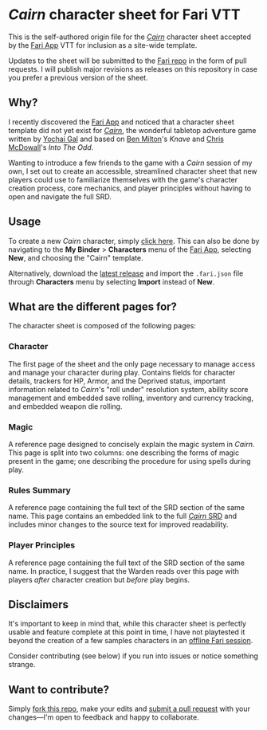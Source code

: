 # *Cairn* character sheet for Fari VTT

This is the self-authored origin file for the _[Cairn](https://cairnrpg.com)_ character sheet accepted by the [Fari App](https://fari.app) VTT for inclusion as a site-wide template.

Updates to the sheet will be submitted to the [Fari repo](https://github.com/fariapp/fari-app) in the form of pull requests. I will publish major revisions as releases on this repository in case you prefer a previous version of the sheet.

## Why?

I recently discovered the [Fari App](https://fari.app/) and noticed that a character sheet template did not yet exist for _[Cairn](https://cairnrpg.com)_, the wonderful tabletop adventure game written by [Yochai Gal](https://github.com/yochaigal/) and based on [Ben Milton](https://www.youtube.com/questingbeast)'s _Knave_ and [Chris McDowall](https://www.bastionland.com/)'s _Into The Odd_.

Wanting to introduce a few friends to the game with a _Cairn_ session of my own, I set out to create an accessible, streamlined character sheet that new players could use to familiarize themselves with the game's character creation process, core mechanics, and player principles without having to open and navigate the full SRD.

## Usage

To create a new _Cairn_ character, simply [click here](https://fari.app/characters/new/cairn/cairn). This can also be done by navigating to the **My Binder** > **Characters** menu of the [Fari App](https://fari.app/), selecting **New**, and choosing the "Cairn" template.

Alternatively, download the [latest release](https://github.com/bingus-bonkus/fari-template-cairn/releases/latest) and import the `.fari.json` file through **Characters** menu by selecting **Import** instead of **New**.

## What are the different pages for?

The character sheet is composed of the following pages:

### Character

The first page of the sheet and the only page necessary to manage access and manage your character during play. Contains fields for character details, trackers for HP, Armor, and the Deprived status, important information related to _Cairn_'s "roll under" resolution system, ability score management and embedded save rolling, inventory and currency tracking, and embedded weapon die rolling.

### Magic

A reference page designed to concisely explain the magic system in _Cairn_. This page is split into two columns: one describing the forms of magic present in the game; one describing the procedure for using spells during play.

### Rules Summary

A reference page containing the full text of the SRD section of the same name. This page contains an embedded link to the full [_Cairn_ SRD](https://cairnrpg.com/cairn-srd/) and includes minor changes to the source text for improved readability.

### Player Principles

A reference page containing the full text of the SRD section of the same name. In practice, I suggest that the Warden reads over this page with players _after_ character creation but _before_ play begins.

## Disclaimers

It's important to keep in mind that, while this character sheet is perfectly usable and feature complete at this point in time, I have not playtested it beyond the creation of a few samples characters in an [offline Fari session](https://fari.app/play-offline). 

Consider contributing (see below) if you run into issues or notice something strange.

## Want to contribute?

Simply [fork this repo](https://docs.github.com/en/get-started/quickstart/fork-a-repo), make your edits and [submit a pull request](https://docs.github.com/en/pull-requests/collaborating-with-pull-requests/proposing-changes-to-your-work-with-pull-requests/creating-a-pull-request) with your changes—I'm open to feedback and happy to collaborate.
